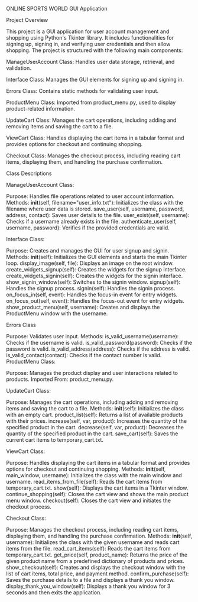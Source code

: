 ONLINE SPORTS WORLD GUI Application

Project Overview

This project is a GUI application for user account management and shopping using Python's Tkinter library. It includes functionalities for signing up, signing in, and verifying user credentials and then allow shopping. The project is structured with the following main components:

ManageUserAccount Class: Handles user data storage, retrieval, and validation.

Interface Class: Manages the GUI elements for signing up and signing in.

Errors Class: Contains static methods for validating user input.

ProductMenu Class: Imported from product_menu.py, used to display product-related information.

UpdateCart Class: Manages the cart operations, including adding and removing items and saving the cart to a file.

ViewCart Class: Handles displaying the cart items in a tabular format and provides options for checkout and continuing shopping.

Checkout Class: Manages the checkout process, including reading cart items, displaying them, and handling the purchase confirmation.

Class Descriptions

ManageUserAccount Class:

Purpose: Handles file operations related to user account information.
Methods:
__init__(self, filename="user_info.txt"): Initializes the class with the filename where user data is stored.
save_user(self, username, password, address, contact): Saves user details to the file.
user_exist(self, username): Checks if a username already exists in the file.
authenticate_user(self, username, password): Verifies if the provided credentials are valid.

Interface Class:

Purpose: Creates and manages the GUI for user signup and signin.
Methods:
__init__(self): Initializes the GUI elements and starts the main Tkinter loop.
display_image(self, file): Displays an image on the root window.
create_widgets_signup(self): Creates the widgets for the signup interface.
create_widgets_signin(self): Creates the widgets for the signin interface.
show_signin_window(self): Switches to the signin window.
signup(self): Handles the signup process.
signin(self): Handles the signin process.
on_focus_in(self, event): Handles the focus-in event for entry widgets.
on_focus_out(self, event): Handles the focus-out event for entry widgets.
show_product_menu(self, username): Creates and displays the ProductMenu window with the username.

Errors Class

Purpose: Validates user input.
Methods:
is_valid_username(username): Checks if the username is valid.
is_valid_password(password): Checks if the password is valid.
is_valid_address(address): Checks if the address is valid.
is_valid_contact(contact): Checks if the contact number is valid.
ProductMenu Class:

Purpose: Manages the product display and user interactions related to products.
Imported From: product_menu.py.

UpdateCart Class:

Purpose: Manages the cart operations, including adding and removing items and saving the cart to a file.
Methods:
__init__(self): Initializes the class with an empty cart.
product_list(self): Returns a list of available products with their prices.
increase(self, var, product): Increases the quantity of the specified product in the cart.
decrease(self, var, product): Decreases the quantity of the specified product in the cart.
save_cart(self): Saves the current cart items to temporary_cart.txt.

ViewCart Class:

Purpose: Handles displaying the cart items in a tabular format and provides options for checkout and continuing shopping.
Methods:
__init__(self, main_window, username): Initializes the class with the main window and username.
read_items_from_file(self): Reads the cart items from temporary_cart.txt.
show(self): Displays the cart items in a Tkinter window.
continue_shopping(self): Closes the cart view and shows the main product menu window.
checkout(self): Closes the cart view and initiates the checkout process.

Checkout Class:

Purpose: Manages the checkout process, including reading cart items, displaying them, and handling the purchase confirmation.
Methods:
__init__(self, username): Initializes the class with the given username and reads cart items from the file.
read_cart_items(self): Reads the cart items from temporary_cart.txt.
get_price(self, product_name): Returns the price of the given product name from a predefined dictionary of products and prices.
show_checkout(self): Creates and displays the checkout window with the list of cart items, total price, and payment method.
confirm_purchase(self): Saves the purchase details to a file and displays a thank you window.
display_thank_you_window(self): Displays a thank you window for 3 seconds and then exits the application.
